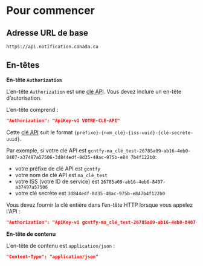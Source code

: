 # Pour commencer

## Adresse URL de base

```
https://api.notification.canada.ca
```
## En-têtes

**En-tête `Authorization`**

L’en-tête `Authorization` est une [clé API](cles.md). Vous devez inclure un en-tête d’autorisation.

L’en-tête comprend :

```json
"Authorization": "ApiKey-v1 VOTRE-CLÉ-API"
```

Cette [clé API](cles.md) suit le format `{préfixe}-{nom_clé}-{iss-uuid}-{clé-secrète-uuid}`.

Par exemple, si votre clé API est
`gcntfy-ma_clé_test-26785a09-ab16-4eb0-8407-a37497a57506-3d844edf-8d35-48ac-975b-e84 7b4f122b0`:

* votre préfixe de clé API est `gcntfy`
* votre nom de clé API est `ma_clé_test`
* votre ISS (votre ID de service) est `26785a09-ab16-4eb0-8407-a37497a57506`
* votre clé secrète est `3d844edf-8d35-48ac-975b-e847b4f122b0`

Vous devez fournir la clé entière dans l’en-tête HTTP lorsque vous appelez l'API :

```json
"Authorization": "ApiKey-v1 gcntfy-ma_clé_test-26785a09-ab16-4eb0-8407-a37497a57506-3d844edf-8d35-48ac-975b-e84 7b4f122b0"
```

**En-tête de contenu**

L’en-tête de contenu est `application/json` :

```json
"Content-Type": "application/json"
```
